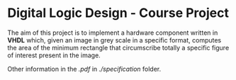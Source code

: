 # Digital Logic Design - Course Project



The aim of this project is to implement a hardware component written in **VHDL** which, given an image in grey scale in a specific format, computes the area of the minimum rectangle that circumscribe totally a specific figure of interest present in the image.


Other information in the *.pdf* in *./specification* folder.
